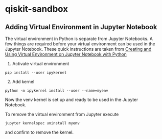 # qiskit-sandbox

## Adding Virtual Environment in Jupyter Notebook
The virtual environment in Python is separate from Jupyter Notebooks. A few things are required before your virtual environment can be used in the Jupyter Notebook. These quick instructions are taken from [Creating and Using Virtual Environment on Jupyter Notebook with Python](https://towardsdatascience.com/creating-and-using-virtual-environment-on-jupyter-notebook-with-python-db3f5afdd56a)

1. Activate virtual environment

```
pip install --user ipykernel
```

2. Add kernel

```
python -m ipykernel install --user --name=myenv
```

Now the venv kernel is set up and ready to be used in the Jupyter Notebook.

To remove the virtual environment from Jupyter execute

```
jupyter kernelspec uninstall myenv
```

and confirm to remove the kernel.